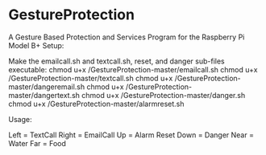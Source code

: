 # GestureProtection
A Gesture Based Protection and Services Program for the Raspberry Pi Model B+
Setup:

Make the emailcall.sh and textcall.sh, reset, and danger sub-files executable:
chmod u+x /GestureProtection-master/emailcall.sh
chmod u+x /GestureProtection-master/textcall.sh
chmod u+x /GestureProtection-master/dangeremail.sh
chmod u+x /GestureProtection-master/dangertext.sh
chmod u+x /GestureProtection-master/danger.sh
chmod u+x /GestureProtection-master/alarmreset.sh

Usage:

Left = TextCall
Right = EmailCall
Up = Alarm Reset
Down = Danger
Near = Water
Far = Food
